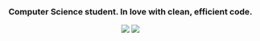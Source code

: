 <br clear="both">

<h3 align="center">Computer Science student. In love with clean, efficient code.</h3>


<div align="center">
  <img src="https://cdn.jsdelivr.net/gh/devicons/devicon@latest/icons/c/c-line.svg" />
  <img src="https://cdn.jsdelivr.net/gh/devicons/devicon@latest/icons/python/python-original.svg" />  
</div>
